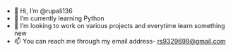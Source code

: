 - 👋 Hi, I’m @rupali136
- 🌱 I’m currently learning Python
- 💞️ I’m looking to work on various projects and everytime learn something new
- 📫 You can reach me through my email address- rs9329699@gmail.com
